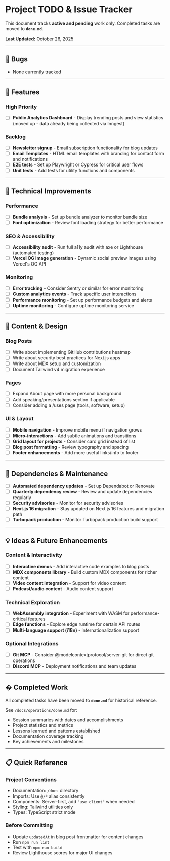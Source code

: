 # Project TODO & Issue Tracker

This document tracks **active and pending** work only. Completed tasks are moved to **`done.md`**.

**Last Updated:** October 26, 2025

---

## 🐛 Bugs

- None currently tracked

---

## 🚀 Features

### High Priority
- [ ] **Public Analytics Dashboard** - Display trending posts and view statistics (moved up - data already being collected via Inngest)

### Backlog
- [ ] **Newsletter signup** - Email subscription functionality for blog updates
- [ ] **Email Templates** - HTML email templates with branding for contact form and notifications
- [ ] **E2E tests** - Set up Playwright or Cypress for critical user flows
- [ ] **Unit tests** - Add tests for utility functions and components

---

## 🔧 Technical Improvements

### Performance
- [ ] **Bundle analysis** - Set up bundle analyzer to monitor bundle size
- [ ] **Font optimization** - Review font loading strategy for better performance

### SEO & Accessibility
- [ ] **Accessibility audit** - Run full a11y audit with axe or Lighthouse (automated testing)
- [ ] **Vercel OG image generation** - Dynamic social preview images using Vercel's OG API

### Monitoring
- [ ] **Error tracking** - Consider Sentry or similar for error monitoring
- [ ] **Custom analytics events** - Track specific user interactions
- [ ] **Performance monitoring** - Set up performance budgets and alerts
- [ ] **Uptime monitoring** - Configure uptime monitoring service

---

## 📝 Content & Design

### Blog Posts
- [ ] Write about implementing GitHub contributions heatmap
- [ ] Write about security best practices for Next.js apps
- [ ] Write about MDX setup and customization
- [ ] Document Tailwind v4 migration experience

### Pages
- [ ] Expand About page with more personal background
- [ ] Add speaking/presentations section if applicable
- [ ] Consider adding a /uses page (tools, software, setup)

### UI & Layout
- [ ] **Mobile navigation** - Improve mobile menu if navigation grows
- [ ] **Micro-interactions** - Add subtle animations and transitions
- [ ] **Grid layout for projects** - Consider card grid instead of list
- [ ] **Blog post formatting** - Review typography and spacing
- [ ] **Footer enhancements** - Add more useful links/info to footer

---

## 🔄 Dependencies & Maintenance

- [ ] **Automated dependency updates** - Set up Dependabot or Renovate
- [ ] **Quarterly dependency review** - Review and update dependencies regularly
- [ ] **Security advisories** - Monitor for security advisories
- [ ] **Next.js 16 migration** - Stay updated on Next.js 16 features and migration path
- [ ] **Turbopack production** - Monitor Turbopack production build support

---

## 💡 Ideas & Future Enhancements

### Content & Interactivity
- [ ] **Interactive demos** - Add interactive code examples to blog posts
- [ ] **MDX components library** - Build custom MDX components for richer content
- [ ] **Video content integration** - Support for video content
- [ ] **Podcast/audio content** - Audio content support

### Technical Exploration
- [ ] **WebAssembly integration** - Experiment with WASM for performance-critical features
- [ ] **Edge functions** - Explore edge runtime for certain API routes
- [ ] **Multi-language support (i18n)** - Internationalization support

### Optional Integrations
- [ ] **Git MCP** - Consider @modelcontextprotocol/server-git for direct git operations
- [ ] **Discord MCP** - Deployment notifications and team updates

---

## � Completed Work

All completed tasks have been moved to **`done.md`** for historical reference.

See `/docs/operations/done.md` for:
- Session summaries with dates and accomplishments
- Project statistics and metrics
- Lessons learned and patterns established
- Documentation coverage tracking
- Key achievements and milestones

---

## 📋 Quick Reference

### Project Conventions
- Documentation: `/docs` directory
- Imports: Use `@/*` alias consistently
- Components: Server-first, add `"use client"` when needed
- Styling: Tailwind utilities only
- Types: TypeScript strict mode

### Before Committing
- Update `updatedAt` in blog post frontmatter for content changes
- Run `npm run lint`
- Test with `npm run build`
- Review Lighthouse scores for major UI changes
